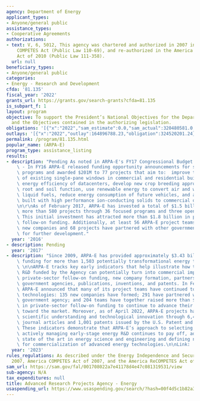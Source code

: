 ```yaml
---
agency: Department of Energy
applicant_types:
- Anyone/general public
assistance_types:
- Cooperative Agreements
authorizations:
- text: V, 6, 5012, This agency was chartered and authorized in 2007 in the America
    COMPETES Act (Public Law 110-69), and re-authorized in the America COMPETES Reauthorization
    Act of 2010 (Public Law 111-358).
  url: null
beneficiary_types:
- Anyone/general public
categories:
- Energy - Research and Development
cfda: '81.135'
fiscal_year: '2022'
grants_url: https://grants.gov/search-grants?cfda=81.135
is_subpart_f: 1
layout: program
objective: To support the President’s National Objectives for the Department of Energy,
  and the Objectives contained in the authorizing legislation.
obligations: '[{"x":"2022","sam_estimate":0.0,"sam_actual":320480581.0,"usa_spending_actual":320480581.22},{"x":"2023","sam_estimate":433000000.0,"sam_actual":0.0,"usa_spending_actual":361997887.1},{"x":"2024","sam_estimate":0.0,"sam_actual":0.0,"usa_spending_actual":388639825.36}]'
outlays: '[{"x":"2022","outlay":164896788.23,"obligation":324520201.24},{"x":"2023","outlay":79671852.44,"obligation":316823736.97},{"x":"2024","outlay":3619695.9,"obligation":325184255.1}]'
permalink: /program/81.135.html
popular_name: (ARPA-E)
program_type: assistance_listing
results:
- description: "Pending As noted in ARPA-E's FY17 Congressional Budget Justification\
    \ - In FY16 ARPA-E released funding opportunity announcements for seven focused\
    \ programs and awarded $201M to 77 projects that aim to:  improve the energy efficiency\
    \ of existing single-pane windows in commercial and residential buildings,  increase\
    \ energy efficiency of datacenters, develop new crop breeding approaches for improved\
    \ root and soil function, use renewable energy to convert air and water into cost-competitive\
    \ liquid fuels, reduce energy consumption of future vehicles, and accelerate devices\
    \ built with high performance ion-conducting solids to commercial deployment.\r\
    \n\r\nAs of February 2017, ARPA-E has invested a total of $1.5 billion across\
    \ more than 580 projects through 36 focused programs and three open funding solicitations.\
    \ This initial investment has attracted more than $1.8 billion in private sector\
    \ follow-on funding. Additionally, at least 56 ARPA-E project teams have formed\
    \ new companies and 68 projects have partnered with other government agencies\
    \ for further development."
  year: '2016'
- description: Pending
  year: '2017'
- description: "Since 2009, ARPA-E has provided approximately $3.43 billion in R&D\
    \ funding for more than 1,503 potentially transformational energy technology projects.\
    \ \n\nARPA-E tracks key early indicators that help illustrate how the advanced\
    \ R&D funded by the Agency can potentially turn into commercial impact, including\
    \ private-sector follow-on funding, new company formation, partnership with other\
    \ government agencies, publications, inventions, and patents. In February 2023,\
    \ ARPA-E announced that many of its project teams have continued to advance their\
    \ technologies: 135 new companies have formed; 291 have partnered with another\
    \ government agency; and 204 teams have together raised more than $11.4 billion\
    \ in private-sector follow-on funding to continue to advance their technology\
    \ toward the market. Moreover, as of April 2022, ARPA-E projects have helped advance\
    \ scientific understanding and technological innovation through 6,496 peer-reviewed\
    \ journal articles and 1,001 patents issued by the U.S. Patent and Trademark Office.\
    \ These indicators demonstrate that ARPA-E’s approach to selecting, funding, and\
    \ actively managing early-stage energy R&D continues to pay off, advancing the\
    \ state of the art in energy science and engineering and defining new opportunities\
    \ for commercialization of advanced energy technologies.\n\nLink:  https://arpa-e.energy.gov/?q=site-page/arpa-e-impact"
  year: '2023'
rules_regulations: As described under the Energy Independence and Security Act of
  2007, America COMPETES Act of 2007, and the America ReCOMPETES Act of 2010.
sam_url: https://sam.gov/fal/001708022a7e41178d4e47c081319531/view
sub-agency: N/A
tax_expenditures: null
title: Advanced Research Projects Agency - Energy
usaspending_url: https://www.usaspending.gov/search/?hash=00f4d5c1b82a371ced1c8f9a6508b785
---
```

